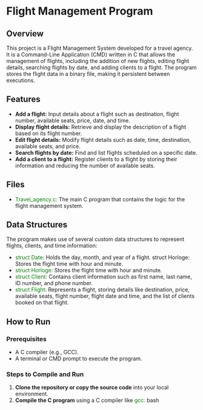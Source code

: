 # Flight Management Program
## Overview
This project is a Flight Management System developed for a travel agency. It is a Command-Line Application (CMD) written in C that allows the management of flights, including the addition of new flights, editing flight details, searching flights by date, and adding clients to a flight. The program stores the flight data in a binary file, making it persistent between executions.
## Features
- **Add a flight:** Input details about a flight such as destination, flight number, available seats, price, date, and time.
- **Display flight details:** Retrieve and display the description of a flight based on its flight number.
- **Edit flight details:** Modify flight details such as date, time, destination, available seats, and price.
- **Search flights by date:** Find and list flights scheduled on a specific date.
- **Add a client to a flight:** Register clients to a flight by storing their information and reducing the number of available seats.
## Files
- <span style="color:green;">Travel_agency.c: </span>The main C program that contains the logic for the flight management system.

## Data Structures
The program makes use of several custom data structures to represent flights, clients, and time information:
- <span style="color:green;">struct Date: </span> Holds the day, month, and year of a flight.
struct Horloge: Stores the flight time with hour and minute.
- <span style="color:green;">struct Horloge: </span> Stores the flight time with hour and minute.
- <span style="color:green;">struct Client: </span> Contains client information such as first name, last name, ID number, and phone number.
- <span style="color:green;">struct Flight: </span> Represents a flight, storing details like destination, price, available seats, flight number, flight date and time, and the list of clients booked on that flight.
## How to Run
### Prerequisites
- A C compiler (e.g., GCC).
- A terminal or CMD prompt to execute the program.
### Steps to Compile and Run
1. **Clone the repository or copy the source code** into your local environment.
2. **Compile the C program** using a C compiler like <span style="color:green;">gcc: </span>
bash


